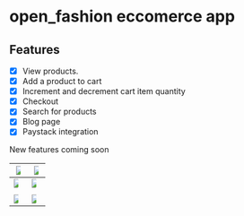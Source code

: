 # open_fashion eccomerce app

## Features

- [x] View products.
- [x] Add a product to cart
- [x] Increment and decrement cart item quantity
- [x] Checkout 
- [x] Search for products
- [x] Blog page
- [x] Paystack integration

New features coming soon

|<img src= "https://github.com/metatony/open-fashion/assets/98693285/85bb4488-297a-4239-8c51-b9fcf3d6b9f0" style="max-width: 50%">| <img src = "https://github.com/metatony/open-fashion/assets/98693285/51e8bbfe-aa3e-4cb8-8762-4c57fd0e2032" style="max-width: 50%">|
|--|--|
<img src = "https://github.com/metatony/open-fashion/assets/98693285/36ec1d4e-e4cb-4806-aa9e-9e8dc9a38680" style="max-width: 50%">| <img src = "https://github.com/metatony/open-fashion/assets/98693285/35622b1b-fe57-4e04-a3e2-f36e53a51da4" style="max-width: 50%">
||
<img src = "https://github.com/metatony/open-fashion/assets/98693285/452e44cc-c32c-424f-b720-141c4e2f50fb" style="max-width: 50%">| <img src = "https://github.com/metatony/open-fashion/assets/98693285/6169561e-fecc-41c0-acdc-6b0e81405042" style="max-width: 50%"> 
